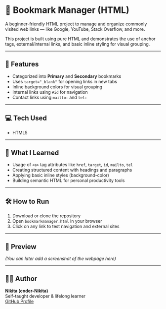 # 🔖 Bookmark Manager (HTML)

A beginner-friendly HTML project to manage and organize commonly visited web links — like Google, YouTube, Stack Overflow, and more.

This project is built using pure HTML and demonstrates the use of anchor tags, external/internal links, and basic inline styling for visual grouping.

---

## 📌 Features

- Categorized into **Primary** and **Secondary** bookmarks
- Uses `target="_blank"` for opening links in new tabs
- Inline background colors for visual grouping
- Internal links using `#id` for navigation
- Contact links using `mailto:` and `tel:`

---

## 💻 Tech Used

- HTML5

---

## 🧠 What I Learned

- Usage of `<a>` tag attributes like `href`, `target`, `id`, `mailto`, `tel`
- Creating structured content with headings and paragraphs
- Applying basic inline styles (background-color)
- Building semantic HTML for personal productivity tools

---

## 🛠️ How to Run

1. Download or clone the repository
2. Open `bookmarkmanager.html` in your browser
3. Click on any link to test navigation and external sites

---

## 📸 Preview

*(You can later add a screenshot of the webpage here)*

---

## 🙋‍♀️ Author

**Nikita (coder-Nikita)**  
Self-taught developer & lifelong learner  
[GitHub Profile](https://github.com/coder-Nikita)

